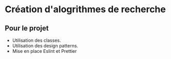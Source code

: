 # Création d'alogrithmes de recherche

## Pour le projet

- Utilisation des classes.
- Utilisation des design patterns.
- Mise en place Eslint et Prettier